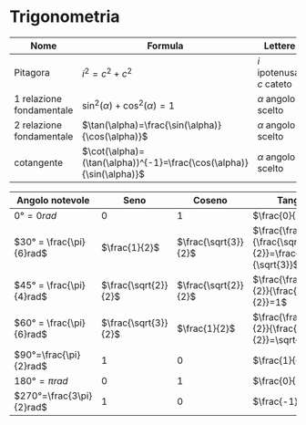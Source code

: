 # Trigonometria

| Nome                     | Formula                                                              | Lettere                   |
| ------------------------ | -------------------------------------------------------------------- | ------------------------- |
| Pitagora                 | $i^2=c^2+c^2$                                                        | $i$ ipotenusa, $c$ cateto |
| 1 relazione fondamentale | $\sin^2(\alpha)+\cos^2(\alpha)=1$                                    | $\alpha$ angolo scelto    |
| 2 relazione fondamentale | $\tan(\alpha)=\frac{\sin(\alpha)}{\cos(\alpha)}$                     | $\alpha$ angolo scelto    |
| cotangente               | $\cot(\alpha)=(\tan(\alpha))^{-1}=\frac{\cos(\alpha)}{\sin(\alpha)}$ | $\alpha$ angolo scelto    |

| Angolo notevole          | Seno                 | Coseno               | Tangente                                                    |
| ------------------------ | -------------------- | -------------------- | ----------------------------------------------------------- |
| $0°=0rad$                | $0$                  | $1$                  | $\frac{0}{1}=0$                                             |
| $30° = \frac{\pi}{6}rad$ | $\frac{1}{2}$        | $\frac{\sqrt{3}}{2}$ | $\frac{\frac{1}{2}}{\frac{\sqrt{3}}{2}}=\frac{1}{\sqrt{3}}$ |
| $45° = \frac{\pi}{4}rad$ | $\frac{\sqrt{2}}{2}$ | $\frac{\sqrt{2}}{2}$ | $\frac{\frac{\sqrt{2}}{2}}{\frac{\sqrt{2}}{2}}=1$           |
| $60° = \frac{\pi}{6}rad$ | $\frac{\sqrt{3}}{2}$ | $\frac{1}{2}$        | $\frac{\frac{\sqrt{3}}{2}}{\frac{1}{2}}=\sqrt{3}$           |
| $90°=\frac{\pi}{2}rad$   | $1$                  | $0$                  | $\frac{1}{0}$                                               |
| $180°=\pi rad$           | $0$                  | $1$                  | $\frac{0}{1}$                                               |
| $270°=\frac{3\pi}{2}rad$ | $1$                  | $0$                  | $\frac{-1}{0}$                                              |

